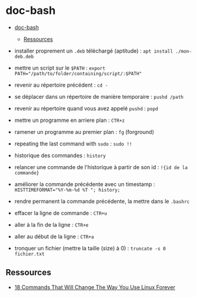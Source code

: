 # doc-bash

- [doc-bash](#doc-bash)
  - [Ressources](#ressources)

- installer proprement un `.deb` téléchargé (aptitude) : `apt install ./mon-deb.deb`
- mettre un script sur le `$PATH` : `export PATH="/path/to/folder/containing/script/:$PATH"`
- revenir au répertoire précédent : `cd -`
- se déplacer dans un répertoire de manière temporaire : `pushd /path`
- revenir au répertoire quand vous avez appelé `pushd` : `popd`
- mettre un programme en arriere plan : `CTR+z`
- ramener un programme au premier plan : `fg` (forground)
- repeating the last command with `sudo` : `sudo !!` 
- historique des commandes : `history`
- relancer une commande de l'historique à partir de son id : `!{id de la commande}`
- améliorer la commande précédente avec un timestamp : `HISTTIMEFORMAT="%Y-%m-%d %T "; history;`
- rendre permanent la commande précédente, la mettre dans le `.bashrc`
- effacer la ligne de commande : `CTR+u`
- aller à la fin de la ligne : `CTR+e`
- aller au début de la ligne : `CTR+a`
- tronquer un fichier (mettre la taille (*s*ize) à 0) : `truncate -s 0 fichier.txt`

## Ressources

- [18 Commands That Will Change The Way You Use Linux Forever](https://www.youtube.com/watch?v=AVXYq8aL47Q&list=PLS3XEhTy6-Ale8Et6pxRR2I3LYNt8-rX3&index=48)
